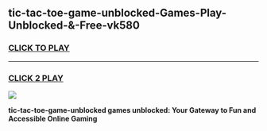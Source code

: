 
## tic-tac-toe-game-unblocked-Games-Play-Unblocked-&-Free-vk580
<h3>
<a href="https://premium76.site?title=tic-tac-toe-game-unblocked&ref=24A">CLICK TO PLAY</a></h3>
<hr>

<h3>
<a href="https://premium76.site?title=tic-tac-toe-game-unblocked&ref=24A">CLICK 2 PLAY</a>
  
</h3>

<a href="https://premium76.site?title=tic-tac-toe-game-unblocked&ref=24A"><img src="https://clearcache.store/games.png"></a>


**tic-tac-toe-game-unblocked games unblocked: Your Gateway to Fun and Accessible Online Gaming**

